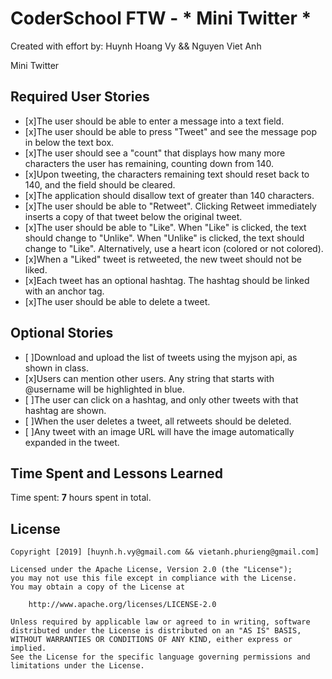 # CoderSchool FTW - * Mini Twitter *

Created with effort by: Huynh Hoang Vy && Nguyen Viet Anh

Mini Twitter 


## Required User Stories

* [x]The user should be able to enter a message into a text field.
* [x]The user should be able to press "Tweet" and see the message pop in below the text box.
* [x]The user should see a "count" that displays how many more characters the user has remaining, counting down from 140.
* [x]Upon tweeting, the characters remaining text should reset back to 140, and the field should be cleared.
* [x]The application should disallow text of greater than 140 characters.
* [x]The user should be able to "Retweet". Clicking Retweet immediately inserts a copy of that tweet below the original tweet.
* [x]The user should be able to "Like". When "Like" is clicked, the text should change to "Unlike". When "Unlike" is clicked, the text should change to "Like". Alternatively, use a heart icon (colored or not colored).
* [x]When a "Liked" tweet is retweeted, the new tweet should not be liked.
* [x]Each tweet has an optional hashtag. The hashtag should be linked with an anchor tag.
* [x]The user should be able to delete a tweet.
## Optional Stories
* [ ]Download and upload the list of tweets using the myjson api, as shown in class.
* [x]Users can mention other users. Any string that starts with @username will be highlighted in blue.
* [ ]The user can click on a hashtag, and only other tweets with that hashtag are shown.
* [ ]When the user deletes a tweet, all retweets should be deleted.
* [ ]Any tweet with an image URL will have the image automatically expanded in the tweet.

## Time Spent and Lessons Learned

Time spent: **7** hours spent in total.


## License

    Copyright [2019] [huynh.h.vy@gmail.com && vietanh.phurieng@gmail.com]

    Licensed under the Apache License, Version 2.0 (the "License");
    you may not use this file except in compliance with the License.
    You may obtain a copy of the License at

        http://www.apache.org/licenses/LICENSE-2.0

    Unless required by applicable law or agreed to in writing, software
    distributed under the License is distributed on an "AS IS" BASIS,
    WITHOUT WARRANTIES OR CONDITIONS OF ANY KIND, either express or implied.
    See the License for the specific language governing permissions and
    limitations under the License.
